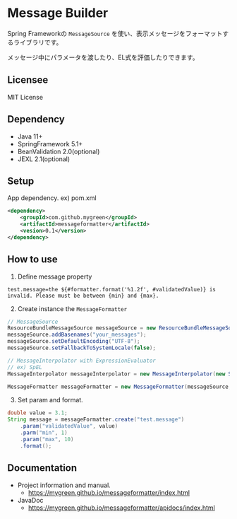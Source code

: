 # Message Builder

Spring Frameworkの ``MessageSource`` を使い、表示メッセージをフォーマットするライブラリです。

メッセージ中にパラメータを渡したり、EL式を評価したりできます。

## Licensee
MIT License

## Dependency

- Java 11+
- SpringFramework 5.1+
- BeanValidation 2.0(optional)
- JEXL 2.1(optional)

## Setup

App dependency. ex) pom.xml

```xml
<dependency>
	<groupId>com.github.mygreen</groupId>
	<artifactId>messageformatter</artifactId>
	<vesion>0.1</version>
</dependency>
```

## How to use
1. Define message property
  ```properties
  test.message=the ${#formatter.format('%1.2f', #validatedValue)} is invalid. Please must be between {min} and {max}.
  ```
2. Create instance the ``MessageFormatter``
  ```java
  // MessageSource
  ResourceBundleMessageSource messageSource = new ResourceBundleMessageSource();
  messageSource.addBasenames("your_messages");
  messageSource.setDefaultEncoding("UTF-8");
  messageSource.setFallbackToSystemLocale(false);

  // MessageInterpolator with ExpressionEvaluator
  // ex) SpEL
  MessageInterpolator messageInterpolator = new MessageInterpolator(new SpelExpressionEvaluator());

  MessageFormatter messageFormatter = new MessageFormatter(messageSource, messageInterpolator);
  ```
3. Set param and format.
  ```java
  double value = 3.1;
  String message = messageFormatter.create("test.message")
      .param("validatedValue", value)
      .parm("min", 1)
      .param("max", 10)
      .format();
  ```

## Documentation

- Project information and manual.
  - https://mygreen.github.io/messageformatter/index.html
- JavaDoc
  - https://mygreen.github.io/messageformatter/apidocs/index.html

